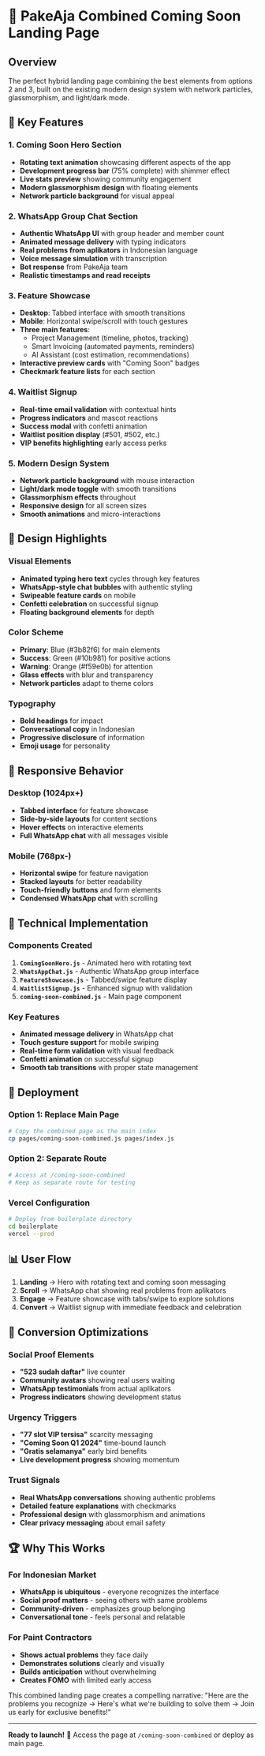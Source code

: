 # 🚀 PakeAja Combined Coming Soon Landing Page

## Overview
The perfect hybrid landing page combining the best elements from options 2 and 3, built on the existing modern design system with network particles, glassmorphism, and light/dark mode.

## 🎯 Key Features

### 1. **Coming Soon Hero Section**
- **Rotating text animation** showcasing different aspects of the app
- **Development progress bar** (75% complete) with shimmer effect
- **Live stats preview** showing community engagement
- **Modern glassmorphism design** with floating elements
- **Network particle background** for visual appeal

### 2. **WhatsApp Group Chat Section**
- **Authentic WhatsApp UI** with group header and member count
- **Animated message delivery** with typing indicators
- **Real problems from aplikators** in Indonesian language
- **Voice message simulation** with transcription
- **Bot response** from PakeAja team
- **Realistic timestamps and read receipts**

### 3. **Feature Showcase**
- **Desktop**: Tabbed interface with smooth transitions
- **Mobile**: Horizontal swipe/scroll with touch gestures
- **Three main features**:
  - Project Management (timeline, photos, tracking)
  - Smart Invoicing (automated payments, reminders)
  - AI Assistant (cost estimation, recommendations)
- **Interactive preview cards** with "Coming Soon" badges
- **Checkmark feature lists** for each section

### 4. **Waitlist Signup**
- **Real-time email validation** with contextual hints
- **Progress indicators** and mascot reactions
- **Success modal** with confetti animation
- **Waitlist position display** (#501, #502, etc.)
- **VIP benefits highlighting** early access perks

### 5. **Modern Design System**
- **Network particle background** with mouse interaction
- **Light/dark mode toggle** with smooth transitions
- **Glassmorphism effects** throughout
- **Responsive design** for all screen sizes
- **Smooth animations** and micro-interactions

## 🎨 Design Highlights

### Visual Elements
- **Animated typing hero text** cycles through key features
- **WhatsApp-style chat bubbles** with authentic styling
- **Swipeable feature cards** on mobile
- **Confetti celebration** on successful signup
- **Floating background elements** for depth

### Color Scheme
- **Primary**: Blue (#3b82f6) for main elements
- **Success**: Green (#10b981) for positive actions
- **Warning**: Orange (#f59e0b) for attention
- **Glass effects** with blur and transparency
- **Network particles** adapt to theme colors

### Typography
- **Bold headings** for impact
- **Conversational copy** in Indonesian
- **Progressive disclosure** of information
- **Emoji usage** for personality

## 📱 Responsive Behavior

### Desktop (1024px+)
- **Tabbed interface** for feature showcase
- **Side-by-side layouts** for content sections
- **Hover effects** on interactive elements
- **Full WhatsApp chat** with all messages visible

### Mobile (768px-)
- **Horizontal swipe** for feature navigation
- **Stacked layouts** for better readability
- **Touch-friendly buttons** and form elements
- **Condensed WhatsApp chat** with scrolling

## 🔧 Technical Implementation

### Components Created
1. **`ComingSoonHero.js`** - Animated hero with rotating text
2. **`WhatsAppChat.js`** - Authentic WhatsApp group interface
3. **`FeatureShowcase.js`** - Tabbed/swipe feature display
4. **`WaitlistSignup.js`** - Enhanced signup with validation
5. **`coming-soon-combined.js`** - Main page component

### Key Features
- **Animated message delivery** in WhatsApp chat
- **Touch gesture support** for mobile swiping
- **Real-time form validation** with visual feedback
- **Confetti animation** on successful signup
- **Smooth tab transitions** with proper state management

## 🚀 Deployment

### Option 1: Replace Main Page
```bash
# Copy the combined page as the main index
cp pages/coming-soon-combined.js pages/index.js
```

### Option 2: Separate Route
```bash
# Access at /coming-soon-combined
# Keep as separate route for testing
```

### Vercel Configuration
```bash
# Deploy from boilerplate directory
cd boilerplate
vercel --prod
```

## 📊 User Flow

1. **Landing** → Hero with rotating text and coming soon messaging
2. **Scroll** → WhatsApp chat showing real problems from aplikators
3. **Engage** → Feature showcase with tabs/swipe to explore solutions
4. **Convert** → Waitlist signup with immediate feedback and celebration

## 🎯 Conversion Optimizations

### Social Proof Elements
- **"523 sudah daftar"** live counter
- **Community avatars** showing real users waiting
- **WhatsApp testimonials** from actual aplikators
- **Progress indicators** showing development status

### Urgency Triggers
- **"77 slot VIP tersisa"** scarcity messaging
- **"Coming Soon Q1 2024"** time-bound launch
- **"Gratis selamanya"** early bird benefits
- **Live development progress** showing momentum

### Trust Signals
- **Real WhatsApp conversations** showing authentic problems
- **Detailed feature explanations** with checkmarks
- **Professional design** with glassmorphism and animations
- **Clear privacy messaging** about email safety

## 🏆 Why This Works

### For Indonesian Market
- **WhatsApp is ubiquitous** - everyone recognizes the interface
- **Social proof matters** - seeing others with same problems
- **Community-driven** - emphasizes group belonging
- **Conversational tone** - feels personal and relatable

### For Paint Contractors
- **Shows actual problems** they face daily
- **Demonstrates solutions** clearly and visually
- **Builds anticipation** without overwhelming
- **Creates FOMO** with limited early access

This combined landing page creates a compelling narrative: "Here are the problems you recognize → Here's what we're building to solve them → Join us early for exclusive benefits!"

---

**Ready to launch!** 🎉 Access the page at `/coming-soon-combined` or deploy as main page.